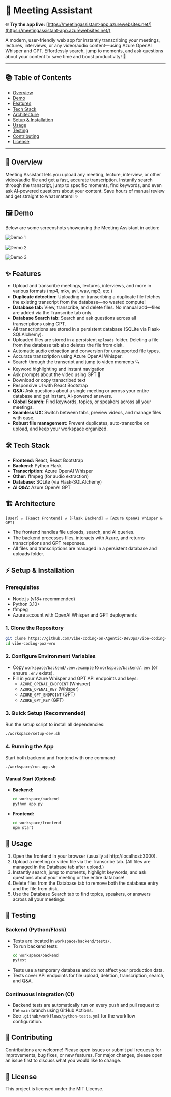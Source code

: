 # 🤖 Meeting Assistant

🌐 **Try the app live:** [https://meetingassistant-app.azurewebsites.net/](https://meetingassistant-app.azurewebsites.net/)

A modern, user-friendly web app for instantly transcribing your meetings, lectures, interviews, or any video/audio content—using Azure OpenAI Whisper and GPT. Effortlessly search, jump to moments, and ask questions about your content to save time and boost productivity! 🚀

---

## 📚 Table of Contents
- [Overview](#overview)
- [Demo](#demo)
- [Features](#features)
- [Tech Stack](#tech-stack)
- [Architecture](#architecture)
- [Setup & Installation](#setup--installation)
- [Usage](#usage)
- [Testing](#testing)
- [Contributing](#contributing)
- [License](#license)

---

## 📝 Overview
Meeting Assistant lets you upload any meeting, lecture, interview, or other video/audio file and get a fast, accurate transcription. Instantly search through the transcript, jump to specific moments, find keywords, and even ask AI-powered questions about your content. Save hours of manual review and get straight to what matters! ✨

## 🖼️ Demo

Below are some screenshots showcasing the Meeting Assistant in action:

![Demo 1](demo-screenshots/demo1.png)

![Demo 2](demo-screenshots/demo2.png)

![Demo 3](demo-screenshots/demo3.png)

## ✨ Features
- Upload and transcribe meetings, lectures, interviews, and more in various formats (mp4, mkv, avi, wav, mp3, etc.)
- **Duplicate detection:** Uploading or transcribing a duplicate file fetches the existing transcript from the database—no wasted compute!
- **Database tab:** View, transcribe, and delete files. No manual add—files are added via the Transcribe tab only.
- **Database Search tab:** Search and ask questions across all transcriptions using GPT.
- All transcriptions are stored in a persistent database (SQLite via Flask-SQLAlchemy).
- Uploaded files are stored in a persistent `uploads` folder. Deleting a file from the database tab also deletes the file from disk.
- Automatic audio extraction and conversion for unsupported file types.
- Accurate transcription using Azure OpenAI Whisper.
- Search through the transcript and jump to video moments 🔍
- Keyword highlighting and instant navigation
- Ask prompts about the video using GPT 🤖
- Download or copy transcribed text
- Responsive UI with React Bootstrap
- **Q&A:** Ask questions about a single meeting or across your entire database and get instant, AI-powered answers.
- **Global Search:** Find keywords, topics, or speakers across all your meetings.
- **Seamless UX:** Switch between tabs, preview videos, and manage files with ease.
- **Robust file management:** Prevent duplicates, auto-transcribe on upload, and keep your workspace organized.

## 🛠️ Tech Stack
- **Frontend:** React, React Bootstrap
- **Backend:** Python Flask
- **Transcription:** Azure OpenAI Whisper
- **Other:** ffmpeg (for audio extraction)
- **Database:** SQLite (via Flask-SQLAlchemy)
- **AI Q&A:** Azure OpenAI GPT

## 🏗️ Architecture
```
[User] ⇄ [React Frontend] ⇄ [Flask Backend] ⇄ [Azure OpenAI Whisper & GPT]
```
- The frontend handles file uploads, search, and AI queries.
- The backend processes files, interacts with Azure, and returns transcriptions and GPT responses.
- All files and transcriptions are managed in a persistent database and uploads folder.

## ⚡ Setup & Installation
### Prerequisites
- Node.js (v18+ recommended)
- Python 3.10+
- ffmpeg
- Azure account with OpenAI Whisper and GPT deployments

### 1. Clone the Repository
```bash
git clone https://github.com/Vibe-coding-on-Agentic-DevOps/vibe-coding-poz-wro.git
cd vibe-coding-poz-wro
```

### 2. Configure Environment Variables
- Copy `workspace/backend/.env.example` to `workspace/backend/.env` (or ensure `.env` exists).
- Fill in your Azure Whisper and GPT API endpoints and keys:
  - `AZURE_OPENAI_ENDPOINT` (Whisper)
  - `AZURE_OPENAI_KEY` (Whisper)
  - `AZURE_GPT_ENDPOINT` (GPT)
  - `AZURE_GPT_KEY` (GPT)

### 3. Quick Setup (Recommended)
Run the setup script to install all dependencies:
```bash
./workspace/setup-dev.sh
```

### 4. Running the App
Start both backend and frontend with one command:
```bash
./workspace/run-app.sh
```

#### Manual Start (Optional)
- **Backend:**
  ```bash
  cd workspace/backend
  python app.py
  ```
- **Frontend:**
  ```bash
  cd workspace/frontend
  npm start
  ```

## 🚀 Usage
1. Open the frontend in your browser (usually at http://localhost:3000).
2. Upload a meeting or video file via the Transcribe tab. (All files are managed in the Database tab after upload.)
3. Instantly search, jump to moments, highlight keywords, and ask questions about your meeting or the entire database!
4. Delete files from the Database tab to remove both the database entry and the file from disk.
5. Use the Database Search tab to find topics, speakers, or answers across all your meetings.

## 🧪 Testing

### Backend (Python/Flask)
- Tests are located in `workspace/backend/tests/`.
- To run backend tests:
  ```bash
  cd workspace/backend
  pytest
  ```
- Tests use a temporary database and do not affect your production data.
- Tests cover API endpoints for file upload, deletion, transcription, search, and Q&A.

### Continuous Integration (CI)
- Backend tests are automatically run on every push and pull request to the `main` branch using GitHub Actions.
- See `.github/workflows/python-tests.yml` for the workflow configuration.

## 🤝 Contributing
Contributions are welcome! Please open issues or submit pull requests for improvements, bug fixes, or new features. For major changes, please open an issue first to discuss what you would like to change.

## 🪪 License
This project is licensed under the MIT License.
